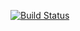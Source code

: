 [![Build Status](https://travis-ci.org/cwicaksono/laravel-testing.svg?branch=master)](https://travis-ci.org/cwicaksono/laravel-testing)
